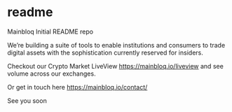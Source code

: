 # readme
Mainbloq Initial README repo

We’re building a suite of tools to enable institutions and consumers to trade digital assets with the sophistication currently reserved for insiders.

Checkout our Crypto Market LiveView https://mainbloq.io/liveview and see volume across our exchanges.

Or get in touch here https://mainbloq.io/contact/

See you soon

